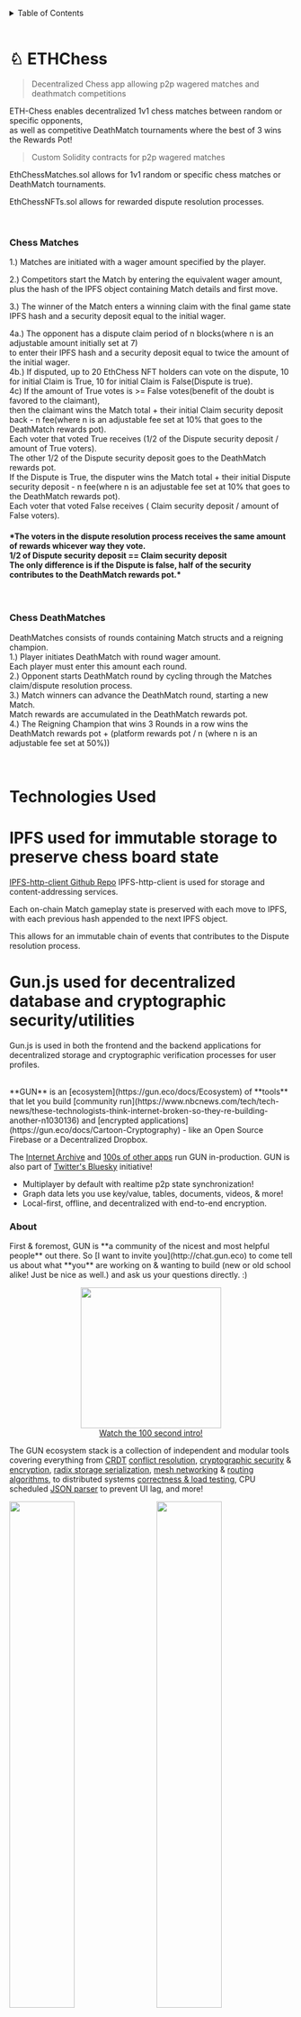 <a name="readme-top"></a>
<!-- TABLE OF CONTENTS -->
<details>
  <summary>Table of Contents</summary>
  <ol>
    <li>
      <a href="#about-the-project">About The Project</a>
      <ul>
        <li><a href="#built-with">Built With</a></li>
      </ul>
    </li>
    <li>
      <a href="#getting-started">Getting Started</a>
      <ul>
        <li><a href="#prerequisites">Prerequisites</a></li>
        <li><a href="#installation">Installation</a></li>
      </ul>
    </li>
    <li><a href="#usage">Usage</a></li>
    <li><a href="#roadmap">Roadmap</a></li>
    <li><a href="#contributing">Contributing</a></li>
  </ol>
</details>

<br/>

# ♘ ETHChess



<a name="about-the-project"></a>
> Decentralized Chess app allowing p2p wagered matches and deathmatch competitions
<p>ETH-Chess enables decentralized 1v1 chess matches between random or specific opponents,
</br> as well as competitive DeathMatch tournaments where the best of 3 wins the Rewards Pot!
</p>

> Custom Solidity contracts for p2p wagered matches
<p>EthChessMatches.sol allows for 1v1 random or specific chess matches or DeathMatch tournaments.</p>
<p>EthChessNFTs.sol allows for rewarded dispute resolution processes.</p>
</br>
<h3>Chess Matches</h3>
<p>1.) Matches are initiated with a wager amount specified by the player.</p>
<p>2.) Competitors start the Match by entering the equivalent wager amount, </br>plus the hash of the IPFS object containing Match details and first move.</p>
<p>3.) The winner of the Match enters a winning claim with the final game state IPFS hash and a security deposit equal to the initial wager.</p>
<p>4a.) The opponent has a dispute claim period of n blocks(where n is an adjustable amount initially set at 7)
    </br>   to enter their IPFS hash and a security deposit equal to twice the amount of the initial wager.
    </br>4b.) If disputed, up to 20 EthChess NFT holders can vote on the dispute, 10 for initial Claim is True, 10 for initial Claim is False(Dispute is true).
    </br>4c) If the amount of True votes is >= False votes(benefit of the doubt is favored to the claimant),
    </br>   then the claimant wins the Match total + their initial Claim security deposit back - n fee(where n is an adjustable fee set at 10% that goes to the DeathMatch rewards pot).
    </br>       Each voter that voted True receives (1/2 of the Dispute security deposit / amount of True voters).
    </br>       The other 1/2 of the Dispute security deposit goes to the DeathMatch rewards pot.
    </br>   If the Dispute is True, the disputer wins the Match total + their initial Dispute security deposit - n fee(where n is an adjustable fee set at 10% that goes to the DeathMatch rewards pot).
    </br>       Each voter that voted False receives ( Claim security deposit / amount of False voters).
</p>
<h4>*The voters in the dispute resolution process receives the same amount of rewards whicever way they vote.
</br>   1/2 of Dispute security deposit == Claim security deposit
</br>   The only difference is if the Dispute is false, half of the security contributes to the DeathMatch rewards pot.*</h4>
</br>
<h3>Chess DeathMatches</h3>
<p>DeathMatches consists of rounds containing Match structs and a reigning champion.
</br>1.) Player initiates DeathMatch with round wager amount.
</br>  Each player must enter this amount each round.
</br>2.) Opponent starts DeathMatch round by cycling through the Matches claim/dispute resolution process.
</br>3.) Match winners can advance the DeathMatch round, starting a new Match.
</br>   Match rewards are accumulated in the DeathMatch rewards pot.
</br>4.) The Reigning Champion that wins 3 Rounds in a row wins the DeathMatch rewards pot + (platform rewards pot / n (where n is an adjustable fee set at 50%))
</p>

</br>

<a name="built-with"></a>
# Technologies Used

# IPFS used for immutable storage to preserve chess board state

<p>
<a href="https://www.npmjs.com/package/ipfs-http-client">IPFS-http-client Github Repo</a> IPFS-http-client is used for storage and content-addressing services.
</p>
<p>Each on-chain Match gameplay state is preserved with each move to IPFS, with each previous hash appended to the next IPFS object.</p>
<p>This allows for an immutable chain of events that contributes to the Dispute resolution process.</p>

# Gun.js used for decentralized database and cryptographic security/utilities

<p>Gun.js is used in both the frontend and the backend applications for decentralized storage and cryptographic verification processes for user profiles.</p>
</br>
**GUN** is an [ecosystem](https://gun.eco/docs/Ecosystem) of **tools** that let you build [community run](https://www.nbcnews.com/tech/tech-news/these-technologists-think-internet-broken-so-they-re-building-another-n1030136) and [encrypted applications](https://gun.eco/docs/Cartoon-Cryptography) - like an Open Source Firebase or a Decentralized Dropbox.

The [Internet Archive](https://news.ycombinator.com/item?id=17685682) and [100s of other apps](https://github.com/amark/gun/wiki/awesome-gun) run GUN in-production. GUN is also part of [Twitter's Bluesky](https://blueskycommunity.net/) initiative!

+ Multiplayer by default with realtime p2p state synchronization!
+ Graph data lets you use key/value, tables, documents, videos, & more!
+ Local-first, offline, and decentralized with end-to-end encryption.

<h3>About</h3>
First & foremost, GUN is **a community of the nicest and most helpful people** out there. So [I want to invite you](http://chat.gun.eco) to come tell us about what **you** are working on & wanting to build (new or old school alike! Just be nice as well.) and ask us your questions directly. :)

<p align="center"><a href="https://www.youtube.com/watch?v=oTQXzhm8w_8"><img width="250" src="https://img.youtube.com/vi/oTQXzhm8w_8/0.jpg"><br/>Watch the 100 second intro!</a></p>

The GUN ecosystem stack is a collection of independent and modular tools covering everything from [CRDT](https://crdt.tech/) [conflict resolution](https://gun.eco/distributed/matters.html), [cryptographic security](https://gun.eco/docs/Cartoon-Cryptography) & [encryption](https://gun.eco/docs/SEA), [radix storage serialization](https://gun.eco/docs/RAD), [mesh networking](https://gun.eco/docs/DAM) & [routing algorithms](https://gun.eco/docs/Routing), to distributed systems [correctness & load testing](https://github.com/gundb/panic-server), CPU scheduled [JSON parser](https://github.com/amark/gun/blob/master/lib/yson.js) to prevent UI lag, and more!

<div><img width="48%" src="https://gun.eco/see/stack.png"/>
<img width="48%" align="right" src="https://gun.eco/see/layers.png"/></div>

# Chess.js for chess game logic

<a href="https://github.com/jhlywa/chess.js">Chess.js Github Repo</a>
<p>chess.js is a Javascript chess library that is used for chess move generation/validation, piece placement/movement,</br> and check/checkmate/stalemate detection - basically everything but the AI.
</p>

# ChessGround

<a href="https://github.com/lichess-org/chessground">ChessGround Github Repo</a>
<p>Chessground is a free/libre open source chess UI developed for lichess.org. It targets modern browsers, as well as mobile development using Cordova.</p>

<p>This project code has been made public in condition with this repo GPL-3.0 license.</p>
</br>

> CRA platform scaffolded using Scaffold-ETH(more info found below)

# 🏗 Scaffold-ETH

> everything you need to build on Ethereum! 🚀

🧪 Quickly experiment with Solidity using a frontend that adapts to your smart contract:

![image](https://user-images.githubusercontent.com/2653167/124158108-c14ca380-da56-11eb-967e-69cde37ca8eb.png)

# 📚 Documentation

Documentation, tutorials, challenges, and many more resources, visit: [docs.scaffoldeth.io](https://docs.scaffoldeth.io)

# 🍦 Other Flavors

- [scaffold-eth-typescript](https://github.com/scaffold-eth/scaffold-eth-typescript)
+ [scaffold-eth-tailwind](https://github.com/stevenpslade/scaffold-eth-tailwind)
+ [scaffold-nextjs](https://github.com/scaffold-eth/scaffold-eth/tree/scaffold-nextjs)
+ [scaffold-chakra](https://github.com/scaffold-eth/scaffold-eth/tree/chakra-ui)
+ [eth-hooks](https://github.com/scaffold-eth/eth-hooks)
+ [eth-components](https://github.com/scaffold-eth/eth-components)
+ [scaffold-eth-expo](https://github.com/scaffold-eth/scaffold-eth-expo)
+ [scaffold-eth-truffle](https://github.com/trufflesuite/scaffold-eth)

<br />

<a name="getting-started"></a>
# 🏄‍♂️ ETH-Chess Quick Start
<a name="prerequisites"></a>
Prerequisites: [Node (v16 LTS)](https://nodejs.org/en/download/) plus [Yarn](https://classic.yarnpkg.com/en/docs/install/) and [Git](https://git-scm.com/downloads)

> clone/fork ♞ EthChess:

```bash
git clone https://github.com/StarKeyJON/EthChess.git
```
<a name="installation"></a>
> install and start your 👷‍ Hardhat chain:

```bash
cd EthChess
yarn install
yarn chain
```

> in a second terminal window, start your 🗄️ server:

```bash
cd EthChess
yarn server
```

> in a third terminal window, start your 📱 frontend:

```bash
cd EthChess
yarn start
```

> in a fourth terminal window, 🛰 deploy your contract:

```bash
cd EthChess
yarn deploy
```

</br>

...

# 💌 P.S
<a name="usage"></a>

🔑 You need to create a .env file for packages/server from the example.env file. If you would like to persist data to s3 storage, place in your s3 bucket details to enable gun.js s3, and uncomment the s3 imports in packages/server/config.js .

🌍 You need an RPC key for testnets and production deployments, create an [Alchemy](https://www.alchemy.com/) account and replace the value of `ALCHEMY_KEY = xxx` in `packages/react-app/src/constants.js` with your new key.

📣 Make sure you update the `InfuraID` before you go to production. Huge thanks to [Infura](https://infura.io/) for our special account that fields 7m req/day!

---

### Automated with Gitpod

[![Open in Gitpod](https://gitpod.io/button/open-in-gitpod.svg)](https://gitpod.io/#github.com/StarKeyJON/EthChess.git)

<a name="roadmap"></a>

<!-- ROADMAP -->
## Roadmap

- [x] Add README
- [ ] Solidity
    - [x] Develop EthChess Matches Contract
    - [x] Develop EthChess NFT Contract
    - [ ] Unit tests for smart contracts
        - [x] Statements Coverage > 90%
        - [ ] Branch Coverage > 90%
        - [x] Function Coverage > 90%
        - [x] Lines Coverage > 90%
    - [ ] Develop secondary contracts
        - [x] EthChess Leagues
        - [ ] EthChess Tournaments
- [x] The Graph
    - [x] Develop mono subgraph
- [ ] Front-End
    - [x] Home
    - [ ] Lobby
        - [x] P vs. Comp Skirmish
        - [x] PvP Skirmish
        - [ ] Wagered Match
        - [ ] Wagered DeathMatch
    - [ ] Voting
    - [ ] Profile
    - [x] Info

<a name="contributing"></a>

See the [ISSUE TEMPLATE](https://github.com/StarKeyJON/EthChess/tree/main/ISSUE_TEMPLATE) for how to propose features and issues.

<p align="right">(<a href="#readme-top">back to top</a>)</p>
